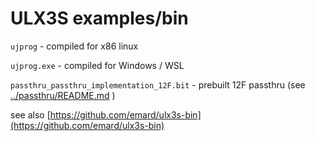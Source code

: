 # ULX3S examples/bin

`ujprog` - compiled for x86 linux

`ujprog.exe` - compiled for Windows / WSL

`passthru_passthru_implementation_12F.bit` - prebuilt 12F passthru (see [../passthru/README.md]() )

see also [https://github.com/emard/ulx3s-bin](https://github.com/emard/ulx3s-bin)

